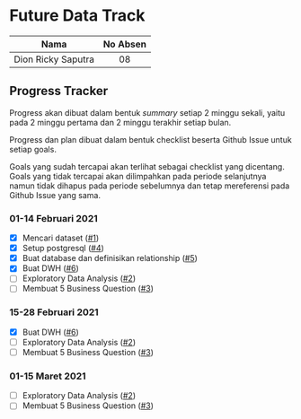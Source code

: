 # Future Data Track
| Nama |  No Absen|
| ------ | :----: |
| Dion Ricky Saputra | 08 |

## Progress Tracker
Progress akan dibuat dalam bentuk *summary* setiap 2 minggu sekali, yaitu pada 2 minggu pertama dan 2 minggu terakhir setiap bulan.

Progress dan plan dibuat dalam bentuk checklist beserta Github Issue untuk setiap goals.

Goals yang sudah tercapai akan terlihat sebagai checklist yang dicentang. Goals yang tidak tercapai akan dilimpahkan pada periode selanjutnya namun tidak dihapus pada periode sebelumnya dan tetap mereferensi pada Github Issue yang sama.

### 01-14 Februari 2021
- [x] Mencari dataset ([#1](https://github.com/dion-ricky/future-data/issues/1))
- [x] Setup postgresql ([#4](https://github.com/dion-ricky/future-data/issues/4))
- [x] Buat database dan definisikan relationship ([#5](https://github.com/dion-ricky/future-data/issues/5))
- [x] Buat DWH ([#6](https://github.com/dion-ricky/future-data/issues/6))
- [ ] Exploratory Data Analysis ([#2](https://github.com/dion-ricky/future-data/issues/2))
- [ ] Membuat 5 Business Question ([#3](https://github.com/dion-ricky/future-data/issues/3))

### 15-28 Februari 2021
- [x] Buat DWH ([#6](https://github.com/dion-ricky/future-data/issues/6))
- [ ] Exploratory Data Analysis ([#2](https://github.com/dion-ricky/future-data/issues/2))
- [ ] Membuat 5 Business Question ([#3](https://github.com/dion-ricky/future-data/issues/3))

### 01-15 Maret 2021
- [ ] Exploratory Data Analysis ([#2](https://github.com/dion-ricky/future-data/issues/2))
- [ ] Membuat 5 Business Question ([#3](https://github.com/dion-ricky/future-data/issues/3))
